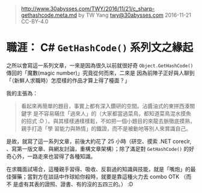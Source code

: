 ﻿> http://www.30abysses.com/TWY/2016/11/21/c_sharp-gethashcode.meta.md
> by TW Yang <twy@30abysses.com> 2016-11-21 CC-BY-4.0

# 職涯： C# `GetHashCode()` 系列文之緣起

之所以會寫這一系列文章，一來是因為很久以前就很好奇
`Object.GetHashCode()`  傳回的「魔數(magic number)」究竟從何而來，二來是
因為前陣子正好與人聊到「（新鮮人求職時）怎麼樣的作品才算上得了檯面？」

我的主張為：

> 看起來再簡單的題目，事實上都有深入鑽研的空間。沾醬油式的東拼西湊關鍵字
> 是不容易瞞住「過來人」的（大家都當過菜鳥，都知道菜鳥混水摸魚的招式 :D
> ）。與其樣樣通樣樣鬆，不如把一個小題目的來龍去脈徹底摸熟，親手打造「學
> 習能力與熱情」的鐵證，而不是被動地等別人來賞識自己。

是故，就寫了這一系列文章，前後大約花了 25 小時（研空、摸索 .NET coreclr,
、寫第一版文章、與網友討論，重構文章架構）；除了滿足對 `GetHashCode()`
的好奇心外，一路走來也習得了各種知識。

在求職面試場合，這種親手習得、吸收、反芻過的知識與技能，就是「嘴炮」的最
佳彈藥；當對方在談話中作球給你殺時，就要是靠這種火力去 combo OTK  （而不
是虛有其表的證照、證書、有的沒的五四三的。） :D
